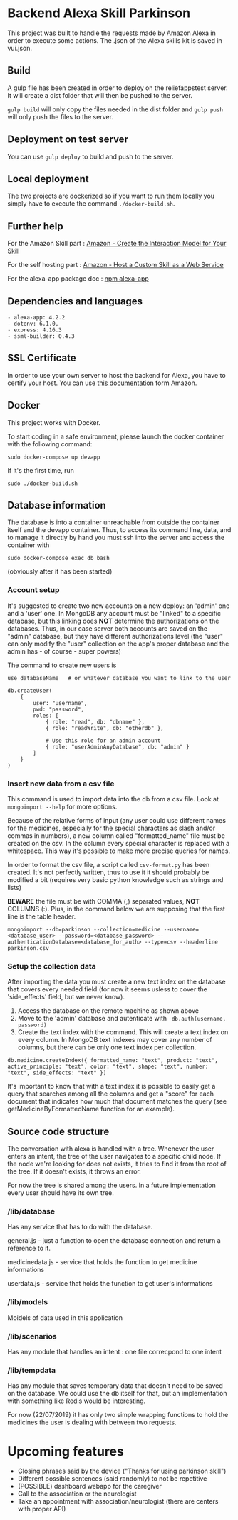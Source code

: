 # Backend Alexa Skill Parkinson

This project was built to handle the requests made by Amazon Alexa in order to execute some actions.
The .json of the Alexa skills kit is saved in vui.json.

## Build

A gulp file has been created in order to deploy on the reliefappstest server. It will create a dist folder that will then be pushed to the server.

``` gulp build ``` will only copy the files needed in the dist folder 
and ``` gulp push ``` will only push the files to the server.

## Deployment on test server

You can use ``` gulp deploy ``` to build and push to the server.

## Local deployment
The two projects are dockerized so if you want to run them locally you simply have to execute the
command ``` ./docker-build.sh ```.

## Further help

For the Amazon Skill part : [Amazon - Create the Interaction Model for Your Skill](https://developer.amazon.com/docs/custom-skills/create-the-interaction-model-for-your-skill.html)

For the self hosting part : [Amazon - Host a Custom Skill as a Web Service](https://developer.amazon.com/docs/custom-skills/host-a-custom-skill-as-a-web-service.html)

For the alexa-app package doc : [npm alexa-app](https://github.com/alexa-js/alexa-app)

## Dependencies and languages

    - alexa-app: 4.2.2
    - dotenv: 6.1.0,
    - express: 4.16.3
    - ssml-builder: 0.4.3

## SSL Certificate

In order to use your own server to host the backend for Alexa, you have to certify your host.
You can use [this documentation](https://developer.amazon.com/docs/custom-skills/configure-web-service-self-signed-certificate.html#create-a-private-key-and-self-signed-certificate-for-testing) 
form Amazon.

## Docker

This project works with Docker.

To start coding in a safe environment, please launch the docker container with the following command:
```
sudo docker-compose up devapp
```

If it's the first time, run 
```
sudo ./docker-build.sh
```

## Database information

The database is into a container unreachable from outside the container itself and the devapp container. Thus, to access its command line, data, and to manage it directly by hand you must ssh into the server and access the container with
```
sudo docker-compose exec db bash
```
(obviously after it has been started)

### Account setup
It's suggested to create two new accounts on a new deploy: an 'admin' one and a 'user' one.
In MongoDB any account must be "linked" to a specific database, but this linking does **NOT** determine the authorizations on the databases. Thus, in our case server both accounts are saved on the "admin" database, but they have different authorizations level (the "user" can only modify the "user" collection on the app's proper database and the admin has - of course - super powers)

The command to create new users is
```
use databaseName   # or whatever database you want to link to the user

db.createUser(
    {
        user: "username",
        pwd: "password",
        roles: [
            { role: "read", db: "dbname" },
            { role: "readWrite", db: "otherdb" },
            
            # Use this role for an admin account
            { role: "userAdminAnyDatabase", db: "admin" }
        ]
    }
)
```

### Insert new data from a csv file

This command is used to import data into the db from a csv file. Look at ``` mongoimport --help ``` for more options.

Because of the relative forms of input (any user could use different names for the medicines, especially for the special characters as slash and/or commas in numbers), a new column called "formatted_name" file must be created on the csv. In the column every special character is replaced with a whitespace. This way it's possible to make more precise queries for names.

In order to format the csv file, a script called ```csv-format.py``` has been created. It's not perfectly written, thus to use it it should probably be modified a bit (requires very basic python knowledge such as strings and lists)

**BEWARE** the file must be with COMMA (,) separated values, **NOT** COLUMNS (:). Plus, in the command below we are supposing that the first line is the table header.

```
mongoimport --db=parkinson --collection=medicine --username=<database_user> --password=<database_password> --authenticationDatabase=<database_for_auth> --type=csv --headerline parkinson.csv
```

### Setup the collection data
After importing the data you must create a new text index on the database that covers every needed field (for now it seems usless to cover the 'side_effects' field, but we never know).

1. Access the database on the remote machine as shown above
2. Move to the 'admin' database and autenticate with ``` db.auth(username, password)```
3. Create the text index with the command. This will create a text index on every column. In MongoDB text indexes may cover any number of columns, but there can be only one text index per collection.
```
db.medicine.createIndex({ formatted_name: "text", product: "text", active_principle: "text", color: "text", shape: "text", number: "text", side_effects: "text" })
```

It's important to know that with a text index it is possible to easily get a query that searches among all the columns and get a "score" for each document that indicates how much that document matches the query (see getMedicineByFormattedName function for an example).


## Source code structure

The conversation with alexa is handled with a tree. Whenever the user enters an intent, the tree of the user navigates to a specific child node. If the node we're looking for does not exists, it tries to find it from the root of the tree. If it doesn't exists, it throws an error.

For now the tree is shared among the users. 
In a future implementation every user should have its own tree.

### /lib/database
Has any service that has to do with the database.

general.js - just a function to open the database connection and return a reference to it.

medicinedata.js - service that holds the function to get medicine informations

userdata.js - service that holds the function to get user's informations

### /lib/models
Moidels of data used in this application

### /lib/scenarios
Has any module that handles an intent : one file correcpond to one intent

### /lib/tempdata
Has any module that saves temporary data that doesn't need to be saved on the database. We could use the db itself for that, but an implementation with something like Redis would be interesting.

For now (22/07/2019) it has only two simple wrapping functions to hold the medicines the user is dealing with between two requests.

# Upcoming features
- Closing phrases said by the device ("Thanks for using parkinson skill")
- Different possible sentences (said randomly) to not be repetitive
- (POSSIBLE) dashboard webapp for the caregiver
- Call to the association or the neurologist
- Take an appointment with association/neurologist (there are centers with proper API)

